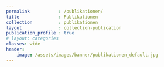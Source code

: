 ```yaml
---
permalink           : /publikationen/
title               : Publikationen
collection          : publikationen
layout              : collection-publication
publication_profile : true
# layout: categories
classes: wide
header:
    image: /assets/images/banner/publikationen_default.jpg
---
```









